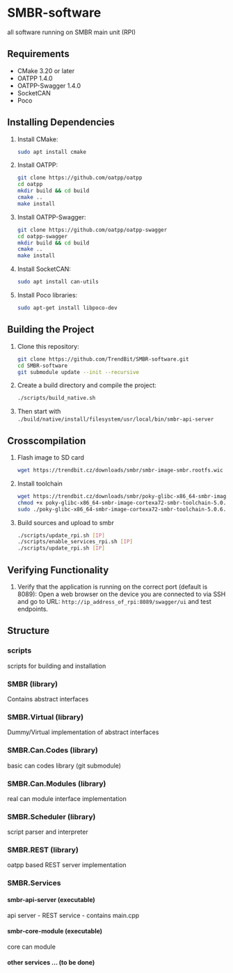 # SMBR-software
all software running on SMBR main unit (RPI)

## Requirements
- CMake 3.20 or later
- OATPP 1.4.0
- OATPP-Swagger 1.4.0
- SocketCAN
- Poco

## Installing Dependencies
1. Install CMake:
    ```sh
    sudo apt install cmake
    ```
2. Install OATPP:
    ```sh
    git clone https://github.com/oatpp/oatpp
    cd oatpp
    mkdir build && cd build
    cmake ..
    make install
    ```
3. Install OATPP-Swagger:
    ```sh
    git clone https://github.com/oatpp/oatpp-swagger
    cd oatpp-swagger
    mkdir build && cd build
    cmake ..
    make install
    ```
4. Install SocketCAN:
    ```sh
    sudo apt install can-utils
    ```
5. Install Poco libraries:
    ```sh
    sudo apt-get install libpoco-dev
    ```

## Building the Project
1. Clone this repository:
    ```sh
    git clone https://github.com/TrendBit/SMBR-software.git
    cd SMBR-software
    git submodule update --init --recursive
    ```
2. Create a build directory and compile the project:
    ```sh
    ./scripts/build_native.sh
    ```
3. Then start with `./build/native/install/filesystem/usr/local/bin/smbr-api-server`

## Crosscompilation
1. Flash image to SD card 
    ```sh
    wget https://trendbit.cz/downloads/smbr/smbr-image-smbr.rootfs.wic
    ```
2. Install toolchain
    ```sh
    wget https://trendbit.cz/downloads/smbr/poky-glibc-x86_64-smbr-image-cortexa72-smbr-toolchain-5.0.6.sh
    chmod +x poky-glibc-x86_64-smbr-image-cortexa72-smbr-toolchain-5.0.6.sh
    sudo ./poky-glibc-x86_64-smbr-image-cortexa72-smbr-toolchain-5.0.6.sh -d /usr/local/smbr-kas/
    ```

3. Build sources and upload to smbr
    ```sh
    ./scripts/update_rpi.sh [IP]
    ./scripts/enable_services_rpi.sh [IP]
    ./scripts/update_rpi.sh [IP]
    ```


## Verifying Functionality
1. Verify that the application is running on the correct port (default is 8089):
    Open a web browser on the device you are connected to via SSH and go to URL: `http://ip_address_of_rpi:8089/swagger/ui` and test endpoints.


## Structure

### scripts
scripts for building and installation

### SMBR (library)
Contains abstract interfaces

### SMBR.Virtual (library)
Dummy/Virtual implementation of abstract interfaces

### SMBR.Can.Codes (library)
basic can codes library (git submodule)

### SMBR.Can.Modules (library)
real can module interface implementation

### SMBR.Scheduler (library)
script parser and interpreter

### SMBR.REST (library)
oatpp based REST server implementation

### SMBR.Services
#### smbr-api-server (executable)
api server - REST service - contains main.cpp

#### smbr-core-module (executable)
core can module

#### other services ... (to be done)


